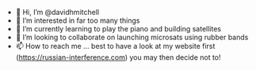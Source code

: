 - 👋 Hi, I’m @davidhmitchell
- 👀 I’m interested in far too many things
- 🌱 I’m currently learning to play the piano and building satellites
- 💞️ I’m looking to collaborate on launching microsats using rubber bands
- 📫 How to reach me ... best to have a look at my website first (https://russian-interference.com) you may then decide not to!

<!---
davidhmitchell/davidhmitchell is a ✨ special ✨ repository because its `README.md` (this file) appears on your GitHub profile.
You can click the Preview link to take a look at your changes.
--->

